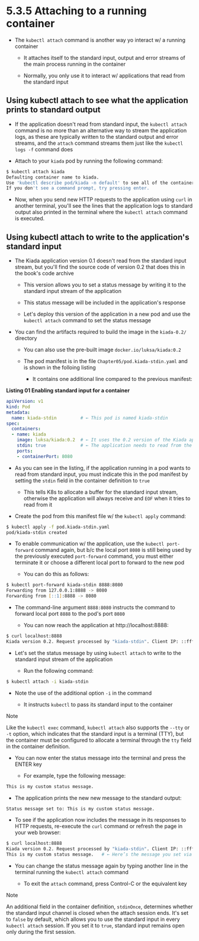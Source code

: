 # 5.3.5 Attaching to a running container

* The `kubectl attach` command is another way yo interact w/ a running container

  * It attaches itself to the standard input, output and error streams of the main process running in the container

  * Normally, you only use it to interact w/ applications that read from the standard input

## Using kubectl attach to see what the application prints to standard output

* If the application doesn't read from standard input, the `kubectl attach` command is no more than an alternative way to stream the application logs, as these are typically written to the standard output and error streams, and the `attach` command streams them just like the `kubectl logs -f` command does

* Attach to your `kiada` pod by running the following command:

```zsh
$ kubectl attach kiada
Defaulting container name to kiada.
Use 'kubectl describe pod/kiada -n default' to see all of the containers in this pod.
If you don't see a command prompt, try pressing enter.
```

* Now, when you send new HTTP requests to the application using `curl` in another terminal, you'll see the lines that the application logs to standard output also printed in the terminal where the `kubectl attach` command is executed.

## Using kubectl attach to write to the application's standard input

* The Kiada application version 0.1 doesn't read from the standard input stream, but you'll find the source code of version 0.2 that does this in the book's code archive

  * This version allows you to set a status message by writing it to the standard input stream of the application

  * This status message will be included in the application's response

  * Let's deploy this version of the application in a new pod and use the `kubectl attach` command to set the status message

* You can find the artifacts required to build the image in the `kiada-0.2/` directory

  * You can also use the pre-built image `docker.io/luksa/kiada:0.2`

  * The pod manifest is in the file `Chapter05/pod.kiada-stdin.yaml` and is shown in the folloing listing

    * It contains one additional line compared to the previous manifest:

**Listing 01 Enabling standard input for a container**

```yaml
apiVersion: v1
kind: Pod
metadata:
  name: kiada-stdin         # ← This pod is named kiada-stdin
spec:
  containers:
  - name: kiada
    image: luksa/kiada:0.2  # ← It uses the 0.2 version of the Kiada application
    stdin: true             # ← The application needs to read from the standard input stream
    ports:
    - containerPort: 8080
```

* As you can see in the listing, if the application running in a pod wants to read from standard input, you must indicate this in the pod manifest by setting the `stdin` field in the container definition to `true`

  * This tells K8s to allocate a buffer for the standard input stream, otherwise the application will always receive and `EOF` when it tries to read from it

* Create the pod from this manifest file w/ the `kubectl apply` command:

```zsh
$ kubectl apply -f pod.kiada-stdin.yaml
pod/kiada-stdin created
```

* To enable communication w/ the application, use the `kubectl port-forward` command again, but b/c the local port `8080` is still being used by the previously executed `port-forward` command, you must either terminate it or choose a different local port to forward to the new pod

  * You can do this as follows:

```zsh
$ kubectl port-forward kiada-stdin 8888:8080
Forwarding from 127.0.0.1:8888 -> 8080
Forwarding from [::1]:8888 -> 8080
```

* The command-line argument `8888:8080` instructs the command to forward local port `8888` to the pod's port `8080`

  * You can now reach the application at http://localhost:8888:

```zsh
$ curl localhost:8888
Kiada version 0.2. Request processed by "kiada-stdin". Client IP: ::ffff:127.0.0.1
```

* Let's set the status message by using `kubectl attach` to write to the standard input stream of the application

  * Run the following command:

```zsh
$ kubectl attach -i kiada-stdin
```

* Note the use of the additional option `-i` in the command

  * It instructs `kubectl` to pass its standard input to the container

> [!NOTE]
> 
> Like the `kubectl exec` command, `kubectl attach` also supports the `--tty` or `-t` option, which indicates that the standard input is a terminal (TTY), but the container must be configured to allocate a terminal through the `tty` field in the container definition.

* You can now enter the status message into the terminal and press the ENTER key

  * For example, type the following message:

```zsh
This is my custom status message.
```

* The application prints the new new message to the standard output:

```zsh
Status message set to: This is my custom status message.
```

* To see if the application now includes the message in its responses to HTTP requests, re-execute the `curl` command or refresh the page in your web browser:

```zsh
$ curl localhost:8888
Kiada version 0.2. Request processed by "kiada-stdin". Client IP: ::ffff:127.0.0.1
This is my custom status message.   # ← Here’s the message you set via the kubectl attach command.
```

* You can change the status message again by typing another line in the terminal running the `kubectl attach` command

  * To exit the `attach` command, press Control-C or the equivalent key

> [!NOTE]
> 
> An additional field in the container definition, `stdinOnce`, determines whether the standard input channel is closed when the attach session ends. It's set to `false` by default, which allows you to use the standard input in every `kubectl attach` session. If you set it to `true`, standard input remains open only during the first session.
